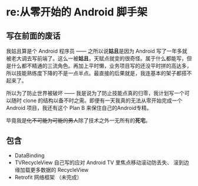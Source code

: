 # re:从零开始的 Android 脚手架 #

## 写在前面的废话 ##
我姑且算是个 Android 程序员 —— 之所以说**姑且**是因为 Android 写了一年多就被老大调去写前端了。这么一被**姑且**，天赋点就变的很奇怪。属于什么都能写，但是什么都不精通的三流角色。再加上平时懒，业务项目写的还没平时拼的高达多，所以技能熟练度下降的不是一点半点。最直接的后果就是，我连基本的架子都搭不起来了。

所以为了防止世界被破坏 —— 我是说为了防止技能点真的归零，我计划写一个可以随时 clone 的结构以备不时之需。即便有一天我真的无法从零开始完成一个 Android 项目，我还有这个 Plan B 来保住自己的Android专精。

毕竟我是~~化不可能为可能的男人~~除了技术之外一无所有的**死宅**。

## 包含 ##
- DataBinding
- TVRecycleView 自己写的应对 Android TV 里焦点移动滚动防丢失、 滚到边缘加载更多数据的 RecycleView
- Retrofit 网络框架 （未完成）